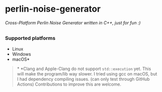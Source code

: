 # perlin-noise-generator
###### Cross-Platform Perlin Noise Generator written in C++, just for fun :)

### Supported platforms
* Linux
* Windows
* macOS\*

> \* *Clang and Apple-Clang do not support `std::execution` yet.
> This will make the program/lib way slower.
> I tried using gcc on macOS, but I had dependency compiling issues. (can only test through GitHub Actions)
> Contributions to improve this are welcome.

